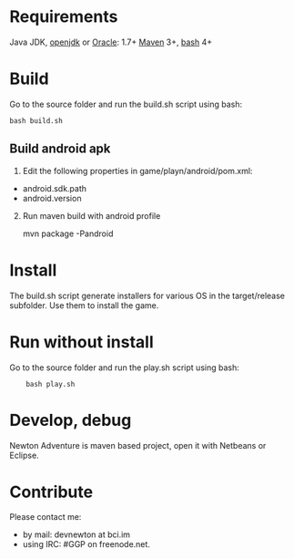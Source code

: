 Requirements
============

Java JDK, [openjdk](http://openjdk.java.net/) or [Oracle](http://java.com): 1.7+
[Maven](http://www.maven.org) 3+,
[bash](https://www.gnu.org/software/bash/) 4+

Build
=====

Go to the source folder and run the build.sh script using bash:

	bash build.sh

Build android apk
-----------------

1. Edit the following properties in game/playn/android/pom.xml:

- android.sdk.path
- android.version

2. Run maven build with android profile

    mvn package -Pandroid

Install
=======

The build.sh script generate installers for various OS in the target/release subfolder. Use them to install the game.

Run without install 
===================

Go to the source folder and run the play.sh script using bash:

        bash play.sh

Develop, debug
==============

Newton Adventure is maven based project, open it with Netbeans or Eclipse.

Contribute
==========

Please contact me:

- by mail: devnewton at bci.im
- using IRC: #GGP on freenode.net.


